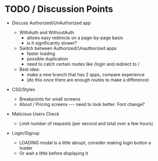 # TODO / Discussion Points

- Discuss Authorized/UnAuthorized app
    - WithAuth and WithoutAuth
        - allows easy redirects on a page-by-page basis
        - is it significantly slower?
    - Switch between Authorized/Unauthorized apps
        - faster loading
        - possible duplication
        - need to catch certain routes like /login and redirect to /
    - Best idea:
        - make a new branch that has 2 apps, compare experience
        - (do this once there are enough routes to make a difference)

- CSS/Styles
    - Breakpoints for small screens
    - About / Pricing screens --- need to look better. Font change?

- Malicious Users Check
    - Limit number of requests (per second and total over a few hours)

- Login/Signup
    - LOADING modal is a little abrupt, consider making login button a loader
    - Or wait a little before displaying it